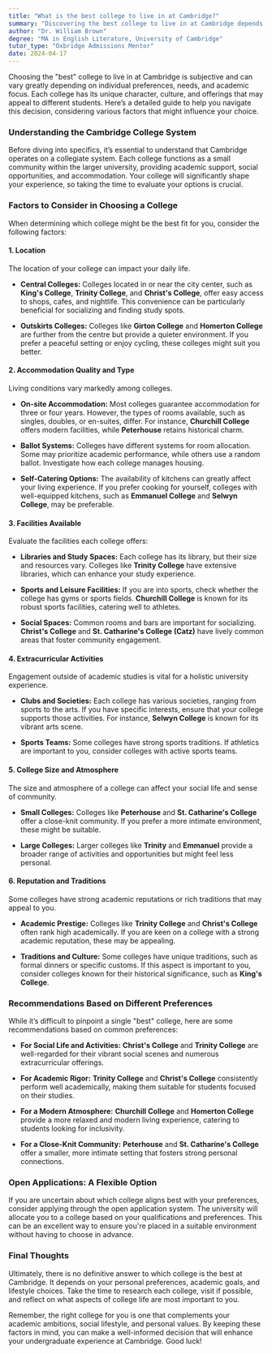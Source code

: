 ```yaml
---
title: "What is the best college to live in at Cambridge?"
summary: "Discovering the best college to live in at Cambridge depends on personal preferences and needs, as each college offers unique experiences and support."
author: "Dr. William Brown"
degree: "MA in English Literature, University of Cambridge"
tutor_type: "Oxbridge Admissions Mentor"
date: 2024-04-17
---
```


Choosing the "best" college to live in at Cambridge is subjective and can vary greatly depending on individual preferences, needs, and academic focus. Each college has its unique character, culture, and offerings that may appeal to different students. Here’s a detailed guide to help you navigate this decision, considering various factors that might influence your choice.

### Understanding the Cambridge College System

Before diving into specifics, it’s essential to understand that Cambridge operates on a collegiate system. Each college functions as a small community within the larger university, providing academic support, social opportunities, and accommodation. Your college will significantly shape your experience, so taking the time to evaluate your options is crucial.

### Factors to Consider in Choosing a College

When determining which college might be the best fit for you, consider the following factors:

#### 1. **Location**

The location of your college can impact your daily life. 

- **Central Colleges:** Colleges located in or near the city center, such as **King's College**, **Trinity College**, and **Christ's College**, offer easy access to shops, cafes, and nightlife. This convenience can be particularly beneficial for socializing and finding study spots.
  
- **Outskirts Colleges:** Colleges like **Girton College** and **Homerton College** are further from the centre but provide a quieter environment. If you prefer a peaceful setting or enjoy cycling, these colleges might suit you better.

#### 2. **Accommodation Quality and Type**

Living conditions vary markedly among colleges.

- **On-site Accommodation:** Most colleges guarantee accommodation for three or four years. However, the types of rooms available, such as singles, doubles, or en-suites, differ. For instance, **Churchill College** offers modern facilities, while **Peterhouse** retains historical charm.

- **Ballot Systems:** Colleges have different systems for room allocation. Some may prioritize academic performance, while others use a random ballot. Investigate how each college manages housing.

- **Self-Catering Options:** The availability of kitchens can greatly affect your living experience. If you prefer cooking for yourself, colleges with well-equipped kitchens, such as **Emmanuel College** and **Selwyn College**, may be preferable.

#### 3. **Facilities Available**

Evaluate the facilities each college offers:

- **Libraries and Study Spaces:** Each college has its library, but their size and resources vary. Colleges like **Trinity College** have extensive libraries, which can enhance your study experience.

- **Sports and Leisure Facilities:** If you are into sports, check whether the college has gyms or sports fields. **Churchill College** is known for its robust sports facilities, catering well to athletes.

- **Social Spaces:** Common rooms and bars are important for socializing. **Christ's College** and **St. Catharine's College (Catz)** have lively common areas that foster community engagement.

#### 4. **Extracurricular Activities**

Engagement outside of academic studies is vital for a holistic university experience.

- **Clubs and Societies:** Each college has various societies, ranging from sports to the arts. If you have specific interests, ensure that your college supports those activities. For instance, **Selwyn College** is known for its vibrant arts scene.

- **Sports Teams:** Some colleges have strong sports traditions. If athletics are important to you, consider colleges with active sports teams.

#### 5. **College Size and Atmosphere**

The size and atmosphere of a college can affect your social life and sense of community.

- **Small Colleges:** Colleges like **Peterhouse** and **St. Catharine's College** offer a close-knit community. If you prefer a more intimate environment, these might be suitable.

- **Large Colleges:** Larger colleges like **Trinity** and **Emmanuel** provide a broader range of activities and opportunities but might feel less personal.

#### 6. **Reputation and Traditions**

Some colleges have strong academic reputations or rich traditions that may appeal to you.

- **Academic Prestige:** Colleges like **Trinity College** and **Christ's College** often rank high academically. If you are keen on a college with a strong academic reputation, these may be appealing.

- **Traditions and Culture:** Some colleges have unique traditions, such as formal dinners or specific customs. If this aspect is important to you, consider colleges known for their historical significance, such as **King's College**.

### Recommendations Based on Different Preferences

While it’s difficult to pinpoint a single "best" college, here are some recommendations based on common preferences:

- **For Social Life and Activities:** **Christ's College** and **Trinity College** are well-regarded for their vibrant social scenes and numerous extracurricular offerings.

- **For Academic Rigor:** **Trinity College** and **Christ's College** consistently perform well academically, making them suitable for students focused on their studies.

- **For a Modern Atmosphere:** **Churchill College** and **Homerton College** provide a more relaxed and modern living experience, catering to students looking for inclusivity.

- **For a Close-Knit Community:** **Peterhouse** and **St. Catharine's College** offer a smaller, more intimate setting that fosters strong personal connections.

### Open Applications: A Flexible Option

If you are uncertain about which college aligns best with your preferences, consider applying through the open application system. The university will allocate you to a college based on your qualifications and preferences. This can be an excellent way to ensure you're placed in a suitable environment without having to choose in advance.

### Final Thoughts

Ultimately, there is no definitive answer to which college is the best at Cambridge. It depends on your personal preferences, academic goals, and lifestyle choices. Take the time to research each college, visit if possible, and reflect on what aspects of college life are most important to you. 

Remember, the right college for you is one that complements your academic ambitions, social lifestyle, and personal values. By keeping these factors in mind, you can make a well-informed decision that will enhance your undergraduate experience at Cambridge. Good luck!
    